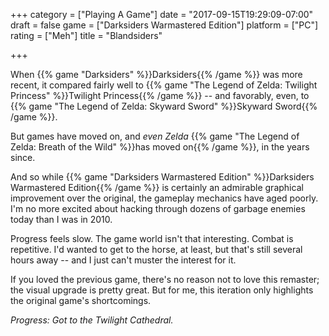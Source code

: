 +++
category = ["Playing A Game"]
date = "2017-09-15T19:29:09-07:00"
draft = false
game = ["Darksiders Warmastered Edition"]
platform = ["PC"]
rating = ["Meh"]
title = "Blandsiders"

+++

When {{% game "Darksiders" %}}Darksiders{{% /game %}} was more recent, it compared fairly well to {{% game "The Legend of Zelda: Twilight Princess" %}}Twilight Princess{{% /game %}} -- and favorably, even, to {{% game "The Legend of Zelda: Skyward Sword" %}}Skyward Sword{{% /game %}}.

But games have moved on, and <i>even Zelda</i> {{% game "The Legend of Zelda: Breath of the Wild" %}}has moved on{{% /game %}}, in the years since.

And so while {{% game "Darksiders Warmastered Edition" %}}Darksiders Warmastered Edition{{% /game %}} is certainly an admirable graphical improvement over the original, the gameplay mechanics have aged poorly.  I'm no more excited about hacking through dozens of garbage enemies today than I was in 2010.

Progress feels slow.  The game world isn't that interesting.  Combat is repetitive.  I'd wanted to get to the horse, at least, but that's still several hours away -- and I just can't muster the interest for it.

If you loved the previous game, there's no reason not to love this remaster; the visual upgrade is pretty great.  But for me, this iteration only highlights the original game's shortcomings.

<i>Progress: Got to the Twilight Cathedral.</i>
